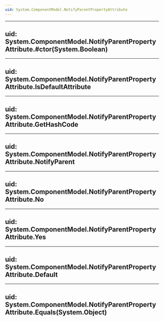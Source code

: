 ```yaml
---
uid: System.ComponentModel.NotifyParentPropertyAttribute
---
```


---
uid: System.ComponentModel.NotifyParentPropertyAttribute.#ctor(System.Boolean)
---

---
uid: System.ComponentModel.NotifyParentPropertyAttribute.IsDefaultAttribute
---

---
uid: System.ComponentModel.NotifyParentPropertyAttribute.GetHashCode
---

---
uid: System.ComponentModel.NotifyParentPropertyAttribute.NotifyParent
---

---
uid: System.ComponentModel.NotifyParentPropertyAttribute.No
---

---
uid: System.ComponentModel.NotifyParentPropertyAttribute.Yes
---

---
uid: System.ComponentModel.NotifyParentPropertyAttribute.Default
---

---
uid: System.ComponentModel.NotifyParentPropertyAttribute.Equals(System.Object)
---
